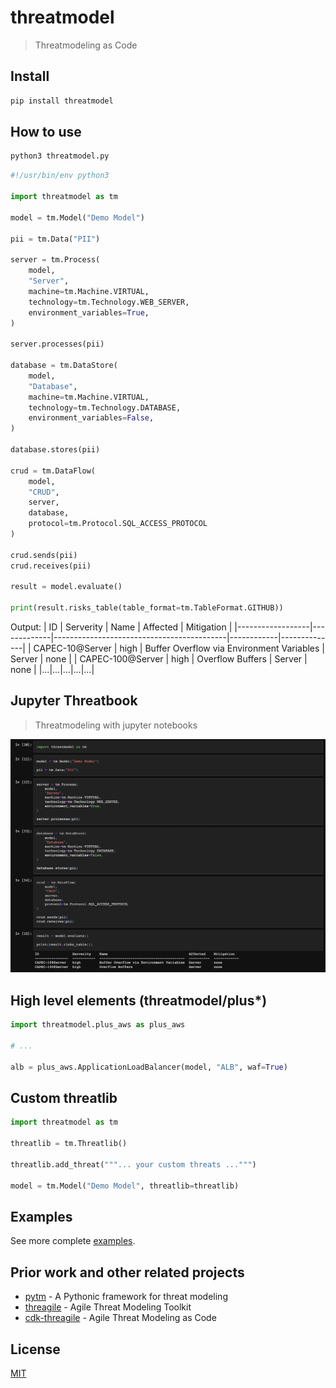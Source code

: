 # threatmodel
> Threatmodeling as Code

## Install
```bash
pip install threatmodel
```

## How to use
```bash
python3 threatmodel.py
```

```python
#!/usr/bin/env python3

import threatmodel as tm

model = tm.Model("Demo Model")

pii = tm.Data("PII")

server = tm.Process(
    model,
    "Server",
    machine=tm.Machine.VIRTUAL,
    technology=tm.Technology.WEB_SERVER,
    environment_variables=True,
)

server.processes(pii)

database = tm.DataStore(
    model,
    "Database",
    machine=tm.Machine.VIRTUAL,
    technology=tm.Technology.DATABASE,
    environment_variables=False,
)

database.stores(pii)

crud = tm.DataFlow(
    model,
    "CRUD",
    server,
    database,
    protocol=tm.Protocol.SQL_ACCESS_PROTOCOL
)

crud.sends(pii)
crud.receives(pii)

result = model.evaluate()

print(result.risks_table(table_format=tm.TableFormat.GITHUB))
```
Output:
| ID               | Serverity   | Name                                      | Affected   | Mitigation   |
|------------------|-------------|-------------------------------------------|------------|--------------|
| CAPEC-10@Server  | high        | Buffer Overflow via Environment Variables | Server     | none         |
| CAPEC-100@Server | high        | Overflow Buffers                          | Server     | none         |
|...|...|...|...|...|

## Jupyter Threatbook
> Threatmodeling with jupyter notebooks

![threatbook.png](https://github.com/hupe1980/threatmodel/raw/main/.assets/threatbook.png)


## High level elements (threatmodel/plus*)
```python
import threatmodel.plus_aws as plus_aws

# ...

alb = plus_aws.ApplicationLoadBalancer(model, "ALB", waf=True)

```

## Custom threatlib
```python
import threatmodel as tm

threatlib = tm.Threatlib()

threatlib.add_threat("""... your custom threats ...""")

model = tm.Model("Demo Model", threatlib=threatlib)
```
## Examples

See more complete [examples](https://github.com/hupe1980/threatmodel/tree/master/examples).

## Prior work and other related projects
- [pytm](https://github.com/izar/pytm) - A Pythonic framework for threat modeling
- [threagile](https://github.com/Threagile/threagile) - Agile Threat Modeling Toolkit
- [cdk-threagile](https://github.com/hupe1980/cdk-threagile) - Agile Threat Modeling as Code

## License

[MIT](LICENSE)